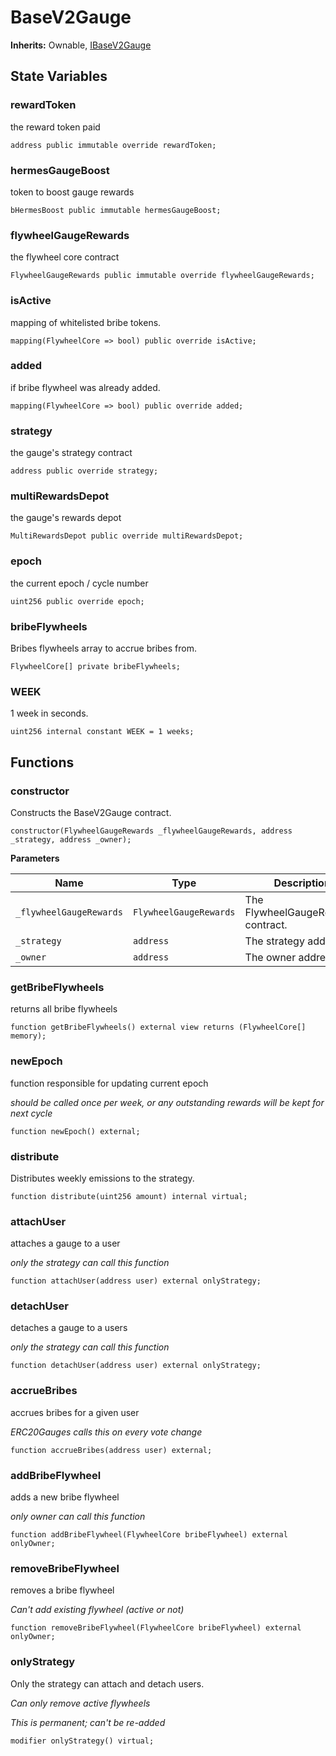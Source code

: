 # BaseV2Gauge

**Inherits:**
Ownable, [IBaseV2Gauge](/gauges/interfaces/IBaseV2Gauge.sol/interface.IBaseV2Gauge.md)


## State Variables
### rewardToken
the reward token paid


```solidity
address public immutable override rewardToken;
```


### hermesGaugeBoost
token to boost gauge rewards


```solidity
bHermesBoost public immutable hermesGaugeBoost;
```


### flywheelGaugeRewards
the flywheel core contract


```solidity
FlywheelGaugeRewards public immutable override flywheelGaugeRewards;
```


### isActive
mapping of whitelisted bribe tokens.


```solidity
mapping(FlywheelCore => bool) public override isActive;
```


### added
if bribe flywheel was already added.


```solidity
mapping(FlywheelCore => bool) public override added;
```


### strategy
the gauge's strategy contract


```solidity
address public override strategy;
```


### multiRewardsDepot
the gauge's rewards depot


```solidity
MultiRewardsDepot public override multiRewardsDepot;
```


### epoch
the current epoch / cycle number


```solidity
uint256 public override epoch;
```


### bribeFlywheels
Bribes flywheels array to accrue bribes from.


```solidity
FlywheelCore[] private bribeFlywheels;
```


### WEEK
1 week in seconds.


```solidity
uint256 internal constant WEEK = 1 weeks;
```


## Functions
### constructor

Constructs the BaseV2Gauge contract.


```solidity
constructor(FlywheelGaugeRewards _flywheelGaugeRewards, address _strategy, address _owner);
```
**Parameters**

|Name|Type|Description|
|----|----|-----------|
|`_flywheelGaugeRewards`|`FlywheelGaugeRewards`|The FlywheelGaugeRewards contract.|
|`_strategy`|`address`|The strategy address.|
|`_owner`|`address`|The owner address.|


### getBribeFlywheels

returns all bribe flywheels


```solidity
function getBribeFlywheels() external view returns (FlywheelCore[] memory);
```

### newEpoch

function responsible for updating current epoch

*should be called once per week, or any outstanding rewards will be kept for next cycle*


```solidity
function newEpoch() external;
```

### distribute

Distributes weekly emissions to the strategy.


```solidity
function distribute(uint256 amount) internal virtual;
```

### attachUser

attaches a gauge to a user

*only the strategy can call this function*


```solidity
function attachUser(address user) external onlyStrategy;
```

### detachUser

detaches a gauge to a users

*only the strategy can call this function*


```solidity
function detachUser(address user) external onlyStrategy;
```

### accrueBribes

accrues bribes for a given user

*ERC20Gauges calls this on every vote change*


```solidity
function accrueBribes(address user) external;
```

### addBribeFlywheel

adds a new bribe flywheel

*only owner can call this function*


```solidity
function addBribeFlywheel(FlywheelCore bribeFlywheel) external onlyOwner;
```

### removeBribeFlywheel

removes a bribe flywheel

*Can't add existing flywheel (active or not)*


```solidity
function removeBribeFlywheel(FlywheelCore bribeFlywheel) external onlyOwner;
```

### onlyStrategy

Only the strategy can attach and detach users.

*Can only remove active flywheels*

*This is permanent; can't be re-added*


```solidity
modifier onlyStrategy() virtual;
```

